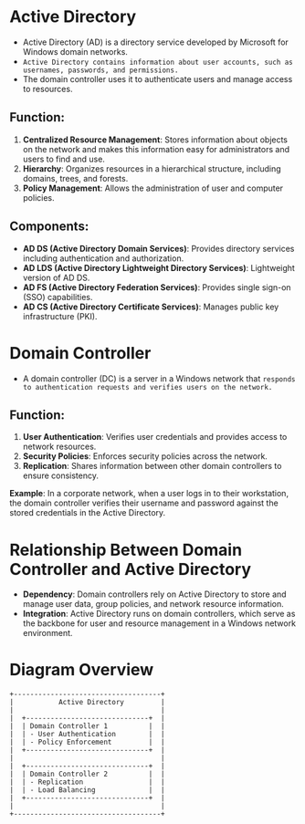 # Active Directory
- Active Directory (AD) is a directory service developed by Microsoft for Windows domain networks.
-  `Active Directory contains information about user accounts, such as usernames, passwords, and permissions.`
-  The domain controller uses it to authenticate users and manage access to resources.

## **Function**:
1. **Centralized Resource Management**: Stores information about objects on the network and makes this information easy for administrators and users to find and use.
2. **Hierarchy**: Organizes resources in a hierarchical structure, including domains, trees, and forests.
3. **Policy Management**: Allows the administration of user and computer policies.

## **Components**:
- **AD DS (Active Directory Domain Services)**: Provides directory services including authentication and authorization.
- **AD LDS (Active Directory Lightweight Directory Services)**: Lightweight version of AD DS.
- **AD FS (Active Directory Federation Services)**: Provides single sign-on (SSO) capabilities.
- **AD CS (Active Directory Certificate Services)**: Manages public key infrastructure (PKI).

# Domain Controller
- A domain controller (DC) is a server in a Windows network that `responds to authentication requests and verifies users on the network.`

## Function:
1. **User Authentication**: Verifies user credentials and provides access to network resources.
2. **Security Policies**: Enforces security policies across the network.
3. **Replication**: Shares information between other domain controllers to ensure consistency.

**Example**: In a corporate network, when a user logs in to their workstation, the domain controller verifies their username and password against the stored credentials in the Active Directory.

# Relationship Between Domain Controller and Active Directory

- **Dependency**: Domain controllers rely on Active Directory to store and manage user data, group policies, and network resource information.
- **Integration**: Active Directory runs on domain controllers, which serve as the backbone for user and resource management in a Windows network environment.

# Diagram Overview

```plaintext
+------------------------------------+
|           Active Directory         |
|                                    |
|  +------------------------------+  |
|  | Domain Controller 1          |  |
|  | - User Authentication        |  |
|  | - Policy Enforcement         |  |
|  +------------------------------+  |
|                                    |
|  +------------------------------+  |
|  | Domain Controller 2          |  |
|  | - Replication                |  |
|  | - Load Balancing             |  |
|  +------------------------------+  |
|                                    |
+------------------------------------+
